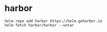 # harbor

```shell
helm repo add harbor https://helm.goharbor.io
helm fetch harbor/harbor --untar
```
